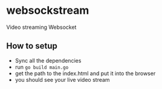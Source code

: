 # websockstream
Video streaming Websocket

## How to setup
- Sync all the dependencies
- run `go build main.go`
- get the path to the index.html and put it into the browser
- you should see your live video stream 
